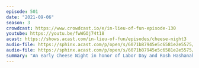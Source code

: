 ```yaml
---
episode: 501
date: "2021-09-06"
season: 3
crowdcast: https://www.crowdcast.io/e/in-lieu-of-fun-episode-130
youtube: https://youtu.be/fwWGOj74t18
acast: https://shows.acast.com/in-lieu-of-fun/episodes/cheese-night3
audio-file: https://sphinx.acast.com/p/open/s/6071b87945e5c6581e2e5575/e/610e7f9069ea9c001401c239/media.mp3
audio-file: https://sphinx.acast.com/p/open/s/6071b87945e5c6581e2e5575/e/6137616bbe20a60019f678d0/media.mp3
summary: "An early Cheese Night in honor of Labor Day and Rosh Hashanah \U0001F9C0"
---
```

